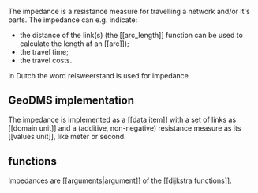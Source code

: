 The impedance is a resistance measure for travelling a network and/or it's parts. The impedance can e.g. indicate:
- the distance of the link(s) (the [[arc_length]] function can be used to calculate the length af an [[arc]]);
- the travel time;
- the travel costs.

In Dutch the word reisweerstand is used for impedance.

## GeoDMS implementation

The impedance is implemented as a [[data item]] with a set of links as [[domain unit]] and a (additive, non-negative) resistance measure as its 
[[values unit]], like meter or second.

## functions

Impedances are [[arguments|argument]] of the [[dijkstra functions]].